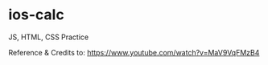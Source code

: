 # ios-calc

JS, HTML, CSS Practice

Reference & Credits to:
https://www.youtube.com/watch?v=MaV9VqFMzB4

